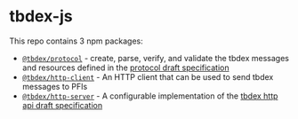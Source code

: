 # tbdex-js

This repo contains 3 npm packages:
* [`@tbdex/protocol`](./packages/protocol/) - create, parse, verify, and validate the tbdex messages and resources defined in the [protocol draft specification](https://github.com/TBD54566975/tbdex-protocol/blob/main/README.md)
* [`@tbdex/http-client`](./packages/http-client) - An HTTP client that can be used to send tbdex messages to PFIs
* [`@tbdex/http-server`](./packages/http-server) - A configurable implementation of the [tbdex http api draft specification](https://github.com/TBD54566975/tbdex-protocol/blob/main/rest-api/README.md)